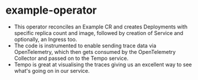 # example-operator

- This operator reconciles an Example CR and creates Deployments with specific replica count and image, followed by creation of Service and optionally, an Ingress too.
- The code is instrumented to enable sending trace data via OpenTelemetry, which then gets consumed by the OpenTelemetry Collector and passed on to the Tempo service.
- Tempo is great at visualising the traces giving us an excellent way to see what's going on in our service.
